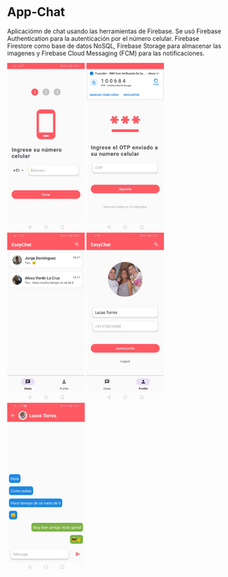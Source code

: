 # App-Chat
Aplicaciómn de chat usando las herramientas de Firebase.
Se usó Firebase Authentication para la autenticación por el número celular. Firebase Firestore como base de datos NoSQL, Firebase Storage para almacenar las imagenes y 
Firebase Cloud Messaging (FCM) para las notificaciones. 

<p float="left">
  <img src="inicio1.jpg" width="180" />
  <img src="inicio2.jpg" width="180" />
  <img src="home.jpg" width="180" />
  <img src="perfil.jpg" width="180" />
  <img src="chat.jpg" width="180" />
</p>
